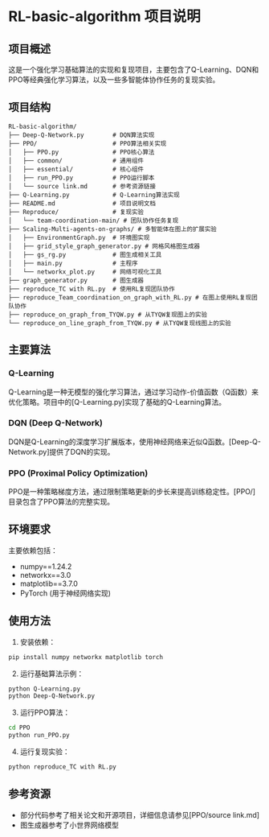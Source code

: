 # RL-basic-algorithm 项目说明

## 项目概述

这是一个强化学习基础算法的实现和复现项目，主要包含了Q-Learning、DQN和PPO等经典强化学习算法，以及一些多智能体协作任务的复现实验。

## 项目结构

```
RL-basic-algorithm/
├── Deep-Q-Network.py        # DQN算法实现
├── PPO/                     # PPO算法相关实现
│   ├── PPO.py               # PPO核心算法
│   ├── common/              # 通用组件
│   ├── essential/           # 核心组件
│   ├── run_PPO.py           # PPO运行脚本
│   └── source link.md       # 参考资源链接
├── Q-Learning.py            # Q-Learning算法实现
├── README.md                # 项目说明文档
├── Reproduce/               # 复现实验
│   └── team-coordination-main/ # 团队协作任务复现
├── Scaling-Multi-agents-on-graphs/ # 多智能体在图上的扩展实验
│   ├── EnvironmentGraph.py  # 环境图实现
│   ├── grid_style_graph_generator.py # 网格风格图生成器
│   ├── gs_rg.py             # 图生成相关工具
│   ├── main.py              # 主程序
│   └── networkx_plot.py     # 网络可视化工具
├── graph_generator.py       # 图生成器
├── reproduce_TC with RL.py  # 使用RL复现团队协作
├── reproduce_Team_coordination_on_graph_with_RL.py # 在图上使用RL复现团队协作
├── reproduce_on_graph_from_TYQW.py # 从TYQW复现图上的实验
└── reproduce_on_line_graph_from_TYQW.py # 从TYQW复现线图上的实验
```

## 主要算法

### Q-Learning

Q-Learning是一种无模型的强化学习算法，通过学习动作-价值函数（Q函数）来优化策略。项目中的[Q-Learning.py]实现了基础的Q-Learning算法。

### DQN (Deep Q-Network)

DQN是Q-Learning的深度学习扩展版本，使用神经网络来近似Q函数。[Deep-Q-Network.py]提供了DQN的实现。

### PPO (Proximal Policy Optimization)

PPO是一种策略梯度方法，通过限制策略更新的步长来提高训练稳定性。[PPO/]目录包含了PPO算法的完整实现。

## 环境要求

主要依赖包括：
- numpy==1.24.2
- networkx==3.0
- matplotlib==3.7.0
- PyTorch (用于神经网络实现)

## 使用方法

1. 安装依赖：
```bash
pip install numpy networkx matplotlib torch
```

2. 运行基础算法示例：
```bash
python Q-Learning.py
python Deep-Q-Network.py
```

3. 运行PPO算法：
```bash
cd PPO
python run_PPO.py
```

4. 运行复现实验：
```bash
python reproduce_TC with RL.py
```

## 参考资源

- 部分代码参考了相关论文和开源项目，详细信息请参见[PPO/source link.md]
- 图生成器参考了小世界网络模型